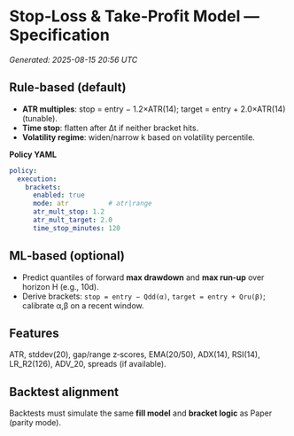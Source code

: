 
# Stop‑Loss & Take‑Profit Model — Specification
*Generated: 2025-08-15 20:56 UTC*

## Rule‑based (default)
- **ATR multiples**: stop = entry − 1.2×ATR(14); target = entry + 2.0×ATR(14) (tunable).  
- **Time stop**: flatten after Δt if neither bracket hits.  
- **Volatility regime**: widen/narrow k based on volatility percentile.

**Policy YAML**
```yaml
policy:
  execution:
    brackets:
      enabled: true
      mode: atr          # atr|range
      atr_mult_stop: 1.2
      atr_mult_target: 2.0
      time_stop_minutes: 120
```

## ML‑based (optional)
- Predict quantiles of forward **max drawdown** and **max run‑up** over horizon H (e.g., 10d).  
- Derive brackets: `stop = entry − Qdd(α)`, `target = entry + Qru(β)`; calibrate α,β on a recent window.

## Features
ATR, stddev(20), gap/range z‑scores, EMA(20/50), ADX(14), RSI(14), LR_R2(126), ADV_20, spreads (if available).

## Backtest alignment
Backtests must simulate the same **fill model** and **bracket logic** as Paper (parity mode).
